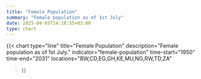 ```yaml
---
title: "Female Population"
summary: "Female population as of 1st July"
date: 2025-04-05T14:18:55+03:00
type: chart
---
```


{{< chart
    type="line"
    title="Female Population"
    description="Female population as of 1st July."
    indicator="female-population"
    time-start="1950"
    time-end="2031"
    locations="BW,CD,EG,GH,KE,MU,NG,RW,TD,ZA"
>}}
